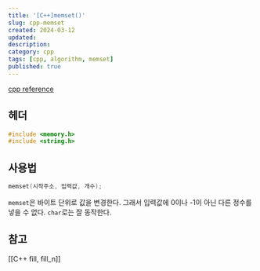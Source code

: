 ```yaml
---
title: '[C++]memset()'
slug: cpp-memset
created: 2024-03-12
updated:
description:
category: cpp
tags: [cpp, algorithm, memset]
published: true
---
```


[cpp reference][1]

## 헤더

```cpp
#include <memory.h>
#include <string.h>
```

## 사용법

```cpp
memset(시작주소, 입력값, 개수);
```

`memset`은 바이트 단위로 값을 변경한다. 그래서 입력값에 0이나 -1이 아닌 다른 정수를 넣을 수 없다. `char`로는 잘 동작한다.

## 참고

[[C++ fill, fill_n]]

[1]: https://en.cppreference.com/w/cpp/string/byte/memset
